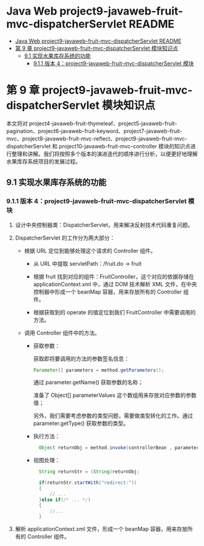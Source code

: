<!-- @import "[TOC]" {cmd="toc" depthFrom=1 depthTo=6 orderedList=false} -->

# Java Web project9-javaweb-fruit-mvc-dispatcherServlet README

<!-- code_chunk_output -->

- [Java Web project9-javaweb-fruit-mvc-dispatcherServlet README](#java-web-project9-javaweb-fruit-mvc-dispatcherservlet-readme)
- [第 9 章 project9-javaweb-fruit-mvc-dispatcherServlet 模块知识点](#第-9-章-project9-javaweb-fruit-mvc-dispatcherservlet-模块知识点)
  - [9.1 实现水果库存系统的功能](#91-实现水果库存系统的功能)
    - [9.1.1 版本 4：project9-javaweb-fruit-mvc-dispatcherServlet 模块](#911-版本-4project9-javaweb-fruit-mvc-dispatcherservlet-模块)

<!-- /code_chunk_output -->

# 第 9 章 project9-javaweb-fruit-mvc-dispatcherServlet 模块知识点

本文将对 project4-javaweb-fruit-thymeleaf、project5-javaweb-fruit-pagination、project6-javaweb-fruit-keyword、project7-javaweb-fruit-mvc、project8-javaweb-fruit-mvc-reflect、project9-javaweb-fruit-mvc-dispatcherServlet 和 project10-javaweb-fruit-mvc-controller 模块的知识点进行整理和讲解。我们将按照多个版本的演进迭代的顺序进行分析，以便更好地理解水果库存系统项目的发展过程。

## 9.1 实现水果库存系统的功能

### 9.1.1 版本 4：project9-javaweb-fruit-mvc-dispatcherServlet 模块

1. 设计中央控制器类：DispatcherServlet，用来解决反射技术代码重复问题。

2. DispatcherServlet 的工作分为两大部分：

   - 根据 URL 定位到能够处理这个请求的 Controller 组件。

     - 从 URL 中提取 servletPath：/fruit.do -> fruit

     - 根据 fruit 找到对应的组件：FruitController，这个对应的依据存储在 applicationContext.xml 中，通过 DOM 技术解析 XML 文件，在中央控制器中形成一个 beanMap 容器，用来存放所有的 Controller 组件。

     - 根据获取到的 operate 的值定位到我们 FruitController 中需要调用的方法。

   - 调用 Controller 组件中的方法。

     - 获取参数：

       获取即将要调用的方法的参数签名信息：

       ```java
       Parameter[] parameters = method.getParameters();
       ```

       通过 parameter.getName() 获取参数的名称；

       准备了 Object[] parameterValues 这个数组用来存放对应参数的参数值；

       另外，我们需要考虑参数的类型问题，需要做类型转化的工作。通过 parameter.getType() 获取参数的类型。

     - 执行方法：

       ```java
         Object returnObj = method.invoke(controllerBean , parameterValues);
       ```

     - 视图处理：

       ```java
         String returnStr = (String)returnObj;

         if(returnStr.startWith("redirect:"))
         {
             // ...
         }else if(/* ... */)
         {
             //...
         }
       ```

3. 解析 applicationContext.xml 文件，形成一个 beanMap 容器，用来存放所有的 Controller 组件。
